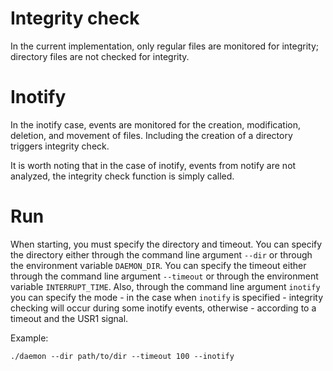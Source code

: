 # Integrity check
In the current implementation, only regular files are monitored for integrity; directory files are not checked for integrity.

# Inotify
In the inotify case, events are monitored for the creation, modification, deletion, and movement of files. Including the creation of a directory triggers integrity check.

It is worth noting that in the case of inotify, events from notify are not analyzed, the integrity check function is simply called.

# Run
When starting, you must specify the directory and timeout.
You can specify the directory either through the command line argument `--dir` or through the environment variable `DAEMON_DIR`.
You can specify the timeout either through the command line argument `--timeout` or through the environment variable `INTERRUPT_TIME`.
Also, through the command line argument `inotify` you can specify the mode - in the case when `inotify` is specified - integrity checking will occur during some inotify events, otherwise - according to a timeout and the USR1 signal.

Example:
```
./daemon --dir path/to/dir --timeout 100 --inotify
```
